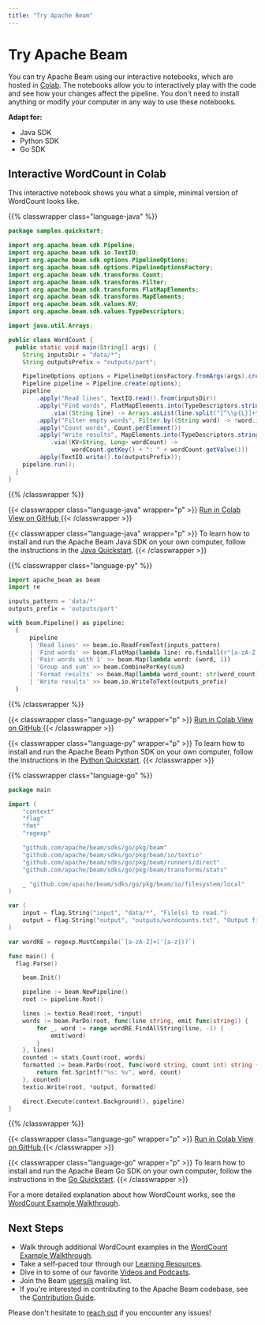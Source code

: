```yaml
---
title: "Try Apache Beam"
---
```

<!--
Licensed under the Apache License, Version 2.0 (the "License");
you may not use this file except in compliance with the License.
You may obtain a copy of the License at

http://www.apache.org/licenses/LICENSE-2.0

Unless required by applicable law or agreed to in writing, software
distributed under the License is distributed on an "AS IS" BASIS,
WITHOUT WARRANTIES OR CONDITIONS OF ANY KIND, either express or implied.
See the License for the specific language governing permissions and
limitations under the License.
-->

# Try Apache Beam

You can try Apache Beam using our interactive notebooks, which are hosted in [Colab](https://colab.research.google.com). The notebooks allow you to interactively play with the code and see how your changes affect the pipeline. You don't need to install anything or modify your computer in any way to use these notebooks.

<nav class="language-switcher">
  <strong>Adapt for:</strong>
  <ul>
    <li data-type="language-java" class="active">Java SDK</li>
    <li data-type="language-py">Python SDK</li>
    <li data-type="language-go">Go SDK</li>
  </ul>
</nav>

## Interactive WordCount in Colab

This interactive notebook shows you what a simple, minimal version of WordCount looks like.

{{% classwrapper class="language-java" %}}

```java
package samples.quickstart;

import org.apache.beam.sdk.Pipeline;
import org.apache.beam.sdk.io.TextIO;
import org.apache.beam.sdk.options.PipelineOptions;
import org.apache.beam.sdk.options.PipelineOptionsFactory;
import org.apache.beam.sdk.transforms.Count;
import org.apache.beam.sdk.transforms.Filter;
import org.apache.beam.sdk.transforms.FlatMapElements;
import org.apache.beam.sdk.transforms.MapElements;
import org.apache.beam.sdk.values.KV;
import org.apache.beam.sdk.values.TypeDescriptors;

import java.util.Arrays;

public class WordCount {
  public static void main(String[] args) {
    String inputsDir = "data/*";
    String outputsPrefix = "outputs/part";

    PipelineOptions options = PipelineOptionsFactory.fromArgs(args).create();
    Pipeline pipeline = Pipeline.create(options);
    pipeline
        .apply("Read lines", TextIO.read().from(inputsDir))
        .apply("Find words", FlatMapElements.into(TypeDescriptors.strings())
            .via((String line) -> Arrays.asList(line.split("[^\\p{L}]+"))))
        .apply("Filter empty words", Filter.by((String word) -> !word.isEmpty()))
        .apply("Count words", Count.perElement())
        .apply("Write results", MapElements.into(TypeDescriptors.strings())
            .via((KV<String, Long> wordCount) ->
                  wordCount.getKey() + ": " + wordCount.getValue()))
        .apply(TextIO.write().to(outputsPrefix));
    pipeline.run();
  }
}
```

{{% /classwrapper %}}

{{< classwrapper class="language-java" wrapper="p" >}}
<a class="button button--primary" target="_blank"
  href="https://colab.sandbox.google.com/github/{{< param branch_repo >}}/examples/notebooks/get-started/try-apache-beam-java.ipynb">
  Run in Colab
</a>
<a class="button button--primary" target="_blank"
  href="https://github.com/{{< param branch_repo >}}/examples/notebooks/get-started/try-apache-beam-java.ipynb">
  View on GitHub
</a>
{{< /classwrapper >}}

{{< classwrapper class="language-java" wrapper="p" >}}
To learn how to install and run the Apache Beam Java SDK on your own computer, follow the instructions in the <a href="/get-started/quickstart-java">Java Quickstart</a>.
{{< /classwrapper >}}

{{% classwrapper class="language-py" %}}

```py
import apache_beam as beam
import re

inputs_pattern = 'data/*'
outputs_prefix = 'outputs/part'

with beam.Pipeline() as pipeline:
  (
      pipeline
      | 'Read lines' >> beam.io.ReadFromText(inputs_pattern)
      | 'Find words' >> beam.FlatMap(lambda line: re.findall(r"[a-zA-Z']+", line))
      | 'Pair words with 1' >> beam.Map(lambda word: (word, 1))
      | 'Group and sum' >> beam.CombinePerKey(sum)
      | 'Format results' >> beam.Map(lambda word_count: str(word_count))
      | 'Write results' >> beam.io.WriteToText(outputs_prefix)
  )
```

{{% /classwrapper %}}

{{< classwrapper class="language-py" wrapper="p" >}}
<a class="button button--primary" target="_blank"
  href="https://colab.sandbox.google.com/github/{{< param branch_repo >}}/examples/notebooks/get-started/try-apache-beam-py.ipynb">
  Run in Colab
</a>
<a class="button button--primary" target="_blank"
  href="https://github.com/{{< param branch_repo >}}/examples/notebooks/get-started/try-apache-beam-py.ipynb">
  View on GitHub
</a>
{{< /classwrapper >}}

{{< classwrapper class="language-py" wrapper="p" >}}
To learn how to install and run the Apache Beam Python SDK on your own computer, follow the instructions in the <a href="/get-started/quickstart-py">Python Quickstart</a>.
{{< /classwrapper >}}

{{% classwrapper class="language-go" %}}

```go
package main

import (
	"context"
	"flag"
	"fmt"
	"regexp"

	"github.com/apache/beam/sdks/go/pkg/beam"
	"github.com/apache/beam/sdks/go/pkg/beam/io/textio"
	"github.com/apache/beam/sdks/go/pkg/beam/runners/direct"
	"github.com/apache/beam/sdks/go/pkg/beam/transforms/stats"

	_ "github.com/apache/beam/sdks/go/pkg/beam/io/filesystem/local"
)

var (
	input = flag.String("input", "data/*", "File(s) to read.")
	output = flag.String("output", "outputs/wordcounts.txt", "Output filename.")
)

var wordRE = regexp.MustCompile(`[a-zA-Z]+('[a-z])?`)

func main() {
  flag.Parse()

	beam.Init()

	pipeline := beam.NewPipeline()
	root := pipeline.Root()

	lines := textio.Read(root, *input)
	words := beam.ParDo(root, func(line string, emit func(string)) {
		for _, word := range wordRE.FindAllString(line, -1) {
			emit(word)
		}
	}, lines)
	counted := stats.Count(root, words)
	formatted := beam.ParDo(root, func(word string, count int) string {
		return fmt.Sprintf("%s: %v", word, count)
	}, counted)
	textio.Write(root, *output, formatted)

	direct.Execute(context.Background(), pipeline)
}
```

{{% /classwrapper %}}

{{< classwrapper class="language-go" wrapper="p" >}}
<a class="button button--primary" target="_blank"
  href="https://colab.sandbox.google.com/github/{{< param branch_repo >}}/examples/notebooks/get-started/try-apache-beam-go.ipynb">
  Run in Colab
</a>
<a class="button button--primary" target="_blank"
  href="https://github.com/{{< param branch_repo >}}/examples/notebooks/get-started/try-apache-beam-go.ipynb">
  View on GitHub
</a>
{{< /classwrapper >}}

{{< classwrapper class="language-go" wrapper="p" >}}
To learn how to install and run the Apache Beam Go SDK on your own computer, follow the instructions in the <a href="/get-started/quickstart-go">Go Quickstart</a>.
{{< /classwrapper >}}

For a more detailed explanation about how WordCount works, see the [WordCount Example Walkthrough](/get-started/wordcount-example).

## Next Steps

* Walk through additional WordCount examples in the [WordCount Example Walkthrough](/get-started/wordcount-example).
* Take a self-paced tour through our [Learning Resources](/documentation/resources/learning-resources).
* Dive in to some of our favorite [Videos and Podcasts](/documentation/resources/videos-and-podcasts).
* Join the Beam [users@](/community/contact-us) mailing list.
* If you're interested in contributing to the Apache Beam codebase, see the [Contribution Guide](/contribute).

Please don't hesitate to [reach out](/community/contact-us) if you encounter any issues!
